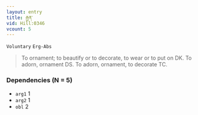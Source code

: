 ```yaml
---
layout: entry
title: རྒྱན་
vid: Hill:0346
vcount: 5
---
```

`Voluntary` `Erg-Abs`
> To ornament; to beautify or to decorate, to wear or to put on DK\.
 To adorn, ornament DS\.
 To adorn, ornament, to decorate TC\.

### Dependencies (N = 5)
* `arg1` 1
* `arg2` 1
* `obl` 2


